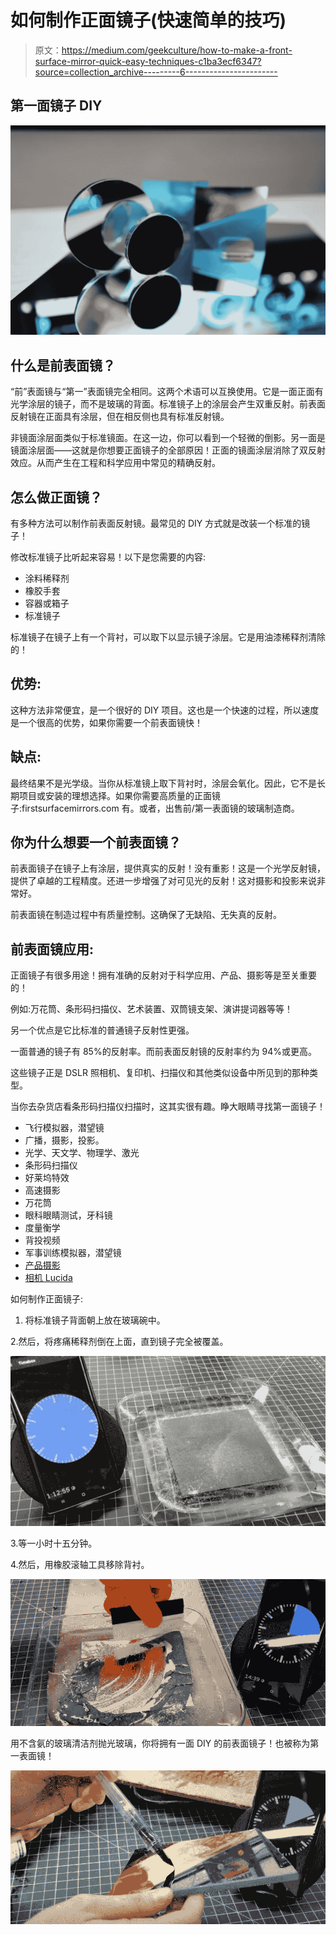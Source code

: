 # 如何制作正面镜子(快速简单的技巧)

> 原文：<https://medium.com/geekculture/how-to-make-a-front-surface-mirror-quick-easy-techniques-c1ba3ecf6347?source=collection_archive---------6----------------------->

## 第一面镜子 DIY

![](img/046634b1a64e281096a9c1cbff59c18a.png)

## 什么是前表面镜？

“前”表面镜与“第一”表面镜完全相同。这两个术语可以互换使用。它是一面正面有光学涂层的镜子，而不是玻璃的背面。标准镜子上的涂层会产生双重反射。前表面反射镜在正面具有涂层，但在相反侧也具有标准反射镜。

非镜面涂层面类似于标准镜面。在这一边，你可以看到一个轻微的倒影。另一面是镜面涂层面——这就是你想要正面镜子的全部原因！正面的镜面涂层消除了双反射效应。从而产生在工程和科学应用中常见的精确反射。

## 怎么做正面镜？

有多种方法可以制作前表面反射镜。最常见的 DIY 方式就是改装一个标准的镜子！

修改标准镜子比听起来容易！以下是您需要的内容:

*   涂料稀释剂
*   橡胶手套
*   容器或箱子
*   标准镜子

标准镜子在镜子上有一个背衬，可以取下以显示镜子涂层。它是用油漆稀释剂清除的！

## 优势:

这种方法非常便宜，是一个很好的 DIY 项目。这也是一个快速的过程，所以速度是一个很高的优势，如果你需要一个前表面镜快！

## 缺点:

最终结果不是光学级。当你从标准镜上取下背衬时，涂层会氧化。因此，它不是长期项目或安装的理想选择。如果你需要高质量的正面镜子:firstsurfacemirrors.com 有。或者，出售前/第一表面镜的玻璃制造商。

## 你为什么想要一个前表面镜？

前表面镜子在镜子上有涂层，提供真实的反射！没有重影！这是一个光学反射镜，提供了卓越的工程精度。还进一步增强了对可见光的反射！这对摄影和投影来说非常好。

前表面镜在制造过程中有质量控制。这确保了无缺陷、无失真的反射。

## 前表面镜应用:

正面镜子有很多用途！拥有准确的反射对于科学应用、产品、摄影等是至关重要的！

例如:万花筒、条形码扫描仪、艺术装置、双筒镜支架、演讲提词器等等！

另一个优点是它比标准的普通镜子反射性更强。

一面普通的镜子有 85%的反射率。而前表面反射镜的反射率约为 94%或更高。

这些镜子正是 DSLR 照相机、复印机、扫描仪和其他类似设备中所见到的那种类型。

当你去杂货店看条形码扫描仪扫描时，这其实很有趣。睁大眼睛寻找第一面镜子！

*   飞行模拟器，潜望镜
*   广播，摄影，投影。
*   光学、天文学、物理学、激光
*   条形码扫描仪
*   好莱坞特效
*   高速摄影
*   万花筒
*   眼科眼睛测试，牙科镜
*   度量衡学
*   背投视频
*   军事训练模拟器，潜望镜
*   [产品摄影](https://www.twowaymirrors.com/first-surface-mirror-photography/)
*   [相机 Lucida](https://www.twowaymirrors.com/camera-lucida/)

如何制作正面镜子:

1.  将标准镜子背面朝上放在玻璃碗中。

2.然后，将疼痛稀释剂倒在上面，直到镜子完全被覆盖。

![](img/68aaf52c4b2eba87c9ddeb28b2b4ccd1.png)

3.等一小时十五分钟。

4.然后，用橡胶滚轴工具移除背衬。

![](img/d3f2e52c8c54a58343b07ec503669dc3.png)

用不含氨的玻璃清洁剂抛光玻璃，你将拥有一面 DIY 的前表面镜子！也被称为第一表面镜！

![](img/ccc2c31f40b9551c56962d591d35f5d9.png)